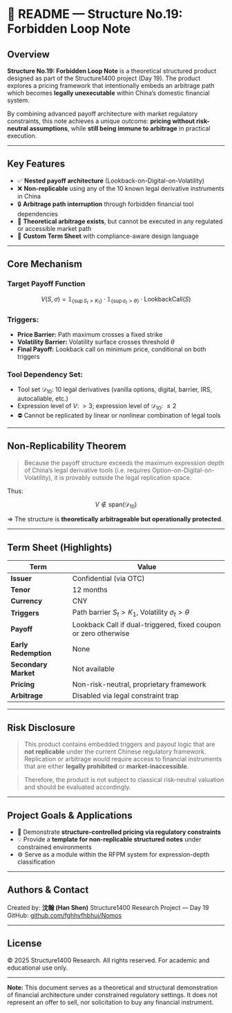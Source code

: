 # 📘 README — Structure No.19: Forbidden Loop Note

## Overview

**Structure No.19: Forbidden Loop Note** is a theoretical structured product designed as part of the Structure1400 project (Day 19). The product explores a pricing framework that intentionally embeds an arbitrage path which becomes **legally unexecutable** within China’s domestic financial system.

By combining advanced payoff architecture with market regulatory constraints, this note achieves a unique outcome: **pricing without risk-neutral assumptions**, while **still being immune to arbitrage** in practical execution.

---

## Key Features

* ✅ **Nested payoff architecture** (Lookback-on-Digital-on-Volatility)
* ❌ **Non-replicable** using any of the 10 known legal derivative instruments in China
* 🔒 **Arbitrage path interruption** through forbidden financial tool dependencies
* 🧠 **Theoretical arbitrage exists**, but cannot be executed in any regulated or accessible market path
* 📑 **Custom Term Sheet** with compliance-aware design language

---

## Core Mechanism

### Target Payoff Function

$$
V(S, \sigma) = \mathbb{1}_{\{\sup S_t > K_1\}} \cdot \mathbb{1}_{\{\sup \sigma_t > \theta\}} \cdot \text{LookbackCall}(S)
$$

### Triggers:

* **Price Barrier:** Path maximum crosses a fixed strike
* **Volatility Barrier:** Volatility surface crosses threshold $\theta$
* **Final Payoff:** Lookback call on minimum price, conditional on both triggers

### Tool Dependency Set:

* Tool set $\mathcal{D}_{10}$: 10 legal derivatives (vanilla options, digital, barrier, IRS, autocallable, etc.)
* Expression level of $V$: $> 3$; expression level of $\mathcal{D}_{10}$: $\leq 2$
* ⛔ Cannot be replicated by linear or nonlinear combination of legal tools

---

## Non-Replicability Theorem

> Because the payoff structure exceeds the maximum expression depth of China’s legal derivative tools (i.e. requires Option-on-Digital-on-Volatility), it is provably outside the legal replication space.

Thus:

$$
V \notin \text{span}(\mathcal{D}_{10})
$$

⇒ The structure is **theoretically arbitrageable but operationally protected**.

---

## Term Sheet (Highlights)

| Term                 | Value                                                           |
| -------------------- | --------------------------------------------------------------- |
| **Issuer**           | Confidential (via OTC)                                          |
| **Tenor**            | 12 months                                                       |
| **Currency**         | CNY                                                             |
| **Triggers**         | Path barrier $S_t > K_1$, Volatility $\sigma_t > \theta$        |
| **Payoff**           | Lookback Call if dual-triggered, fixed coupon or zero otherwise |
| **Early Redemption** | None                                                            |
| **Secondary Market** | Not available                                                   |
| **Pricing**          | Non-risk-neutral, proprietary framework                         |
| **Arbitrage**        | Disabled via legal constraint trap                              |

---

## Risk Disclosure

> This product contains embedded triggers and payout logic that are **not replicable** under the current Chinese regulatory framework. Replication or arbitrage would require access to financial instruments that are either **legally prohibited** or **market-inaccessible**.

> Therefore, the product is not subject to classical risk-neutral valuation and should be evaluated accordingly.

---

## Project Goals & Applications

* 🧩 Demonstrate **structure-controlled pricing via regulatory constraints**
* 💡 Provide a **template for non-replicable structured notes** under constrained environments
* ⚙️ Serve as a module within the RFPM system for expression-depth classification

---

## Authors & Contact

Created by: **沈翰 (Han Shen)**
Structure1400 Research Project — Day 19
GitHub: [github.com/fghhvfhbhuj/Nomos](https://github.com/fghhvfhbhuj/Nomos)

---

## License

©️ 2025 Structure1400 Research. All rights reserved. For academic and educational use only.

---

**Note:** This document serves as a theoretical and structural demonstration of financial architecture under constrained regulatory settings. It does not represent an offer to sell, nor solicitation to buy any financial instrument.
